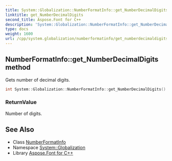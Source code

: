 ```yaml
---
title: System::Globalization::NumberFormatInfo::get_NumberDecimalDigits method
linktitle: get_NumberDecimalDigits
second_title: Aspose.Font for C++
description: 'System::Globalization::NumberFormatInfo::get_NumberDecimalDigits method. Gets number of decimal digits in C++.'
type: docs
weight: 1600
url: /cpp/system.globalization/numberformatinfo/get_numberdecimaldigits/
---
```

## NumberFormatInfo::get_NumberDecimalDigits method


Gets number of decimal digits.

```cpp
int System::Globalization::NumberFormatInfo::get_NumberDecimalDigits() const
```


### ReturnValue

Number of digits.

## See Also

* Class [NumberFormatInfo](../)
* Namespace [System::Globalization](../../)
* Library [Aspose.Font for C++](../../../)
